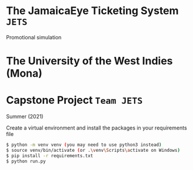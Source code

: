 # The JamaicaEye Ticketing System `JETS`
Promotional simulation

# The University of the West Indies (Mona)
# Capstone Project `Team JETS`
Summer (2021)

Create a virtual environment and install the packages in your requirements file

```bash
$ python -m venv venv (you may need to use python3 instead)
$ source venv/bin/activate (or .\venv\Scripts\activate on Windows)
$ pip install -r requirements.txt 
$ python run.py


